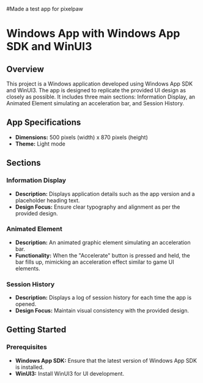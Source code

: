 #Made a test app for pixelpaw

# Windows App with Windows App SDK and WinUI3

## Overview

This project is a Windows application developed using Windows App SDK and WinUI3. The app is designed to replicate the provided UI design as closely as possible. It includes three main sections: Information Display, an Animated Element simulating an acceleration bar, and Session History.

## App Specifications

- **Dimensions:** 500 pixels (width) x 870 pixels (height)
- **Theme:** Light mode

## Sections

### Information Display

- **Description:** Displays application details such as the app version and a placeholder heading text.
- **Design Focus:** Ensure clear typography and alignment as per the provided design.

### Animated Element

- **Description:** An animated graphic element simulating an acceleration bar.
- **Functionality:** When the "Accelerate" button is pressed and held, the bar fills up, mimicking an acceleration effect similar to game UI elements.

### Session History

- **Description:** Displays a log of session history for each time the app is opened.
- **Design Focus:** Maintain visual consistency with the provided design.

## Getting Started

### Prerequisites

- **Windows App SDK:** Ensure that the latest version of Windows App SDK is installed.
- **WinUI3:** Install WinUI3 for UI development.

